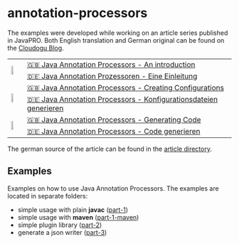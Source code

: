 # annotation-processors

The examples were developed while working on an article series published in JavaPRO.
Both English translation and German original can be found on the [Cloudogu Blog](https://cloudogu.com/en/blog).

<table  border="0">
  <tr>
    <td rowspan="2"><img src="https://cloudogu.com/assets/blog/2018/java_annotation_1-259349d8502dbee3cb9355e812761b41e06668f2841081b18cc8c79f90d0ff4b.png" width=50% /></td>
    <td><a href="https://cloudogu.com/en/blog/Java-Annotation-Processors_1-Intro"> 🇬🇧 Java Annotation Processors - An introduction</a></td>
  </tr>
  <tr>
   <td><a href="https://cloudogu.com/de/blog/Java-Annotation-Prozessoren_1-Einleitung"> 🇩🇪 Java Annotation Prozessoren - Eine Einleitung</a></td>
  </tr>
 
  <tr>
    <td rowspan="2"><img src="https://cloudogu.com/assets/blog/2018/java_annotation_2-cff483e2e452e920909f6713b9e93d3a7f24ac3425ad0b5f881bb14c10a9e4d2.png" width=50% /></td>
    <td><a href="https://cloudogu.com/en/blog/Java-Annotation-Processors_2-Creating-Configurations"> 🇬🇧 Java Annotation Processors - Creating Configurations</a></td>
  </tr>
  <tr>
   <td><a href="https://cloudogu.com/de/blog/Java-Annotation-Processors_2-Konfigurationsdateien-generieren"> 🇩🇪 Java Annotation Processors - Konfigurationsdateien generieren</a></td>
  </tr>
  
  <tr>
    <td rowspan="2"><img src="https://cloudogu.com/assets/blog/2018/java_annotation_3-59b852074370459567e28042a4e8304442811322b04049b7837eeb860dbb7f98.png" width=50% /></td>
    <td><a href="https://cloudogu.com/en/blog/Java-Annotation-Processors_3-Generating-Code"> 🇬🇧 Java Annotation Processors - Generating Code</a></td>
  </tr>
  <tr>
   <td><a href="https://cloudogu.com/de/blog/Java-Annotation-Processors_3-Code-generieren"> 🇩🇪 Java Annotation Processors - Code generieren</a></td>
  </tr>
  
</table>

The german source of the article can be found in the [article directory](https://github.com/cloudogu/annotation-processors/tree/master/article).

## Examples

Examples on how to use Java Annotation Processors. The examples are located in separate folders:

* simple usage with plain **javac** ([part-1](https://github.com/cloudogu/annotation-processors/tree/master/part-1))
* simple usage with **maven** ([part-1-maven](https://github.com/cloudogu/annotation-processors/tree/master/part-1-maven))
* simple plugin library ([part-2](https://github.com/cloudogu/annotation-processors/tree/master/part-2))
* generate a json writer ([part-3](https://github.com/cloudogu/annotation-processors/tree/master/part-3))
